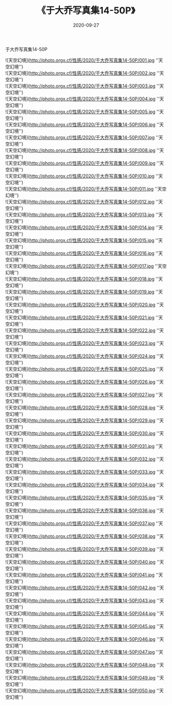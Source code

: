 ﻿---
layout: post
title:  《于大乔写真集14-50P》
date:   2020-09-27
image: http://photo.orgx.cf/性感/2020/于大乔写真集14-50P/000.jpg
categories: [美女, 性感, 泳衣]
---

于大乔写真集14-50P



![天空幻境](http://photo.orgx.cf/性感/2020/于大乔写真集14-50P/001.jpg ''天空幻境'') <br>
![天空幻境](http://photo.orgx.cf/性感/2020/于大乔写真集14-50P/002.jpg ''天空幻境'') <br>
![天空幻境](http://photo.orgx.cf/性感/2020/于大乔写真集14-50P/003.jpg ''天空幻境'') <br>
![天空幻境](http://photo.orgx.cf/性感/2020/于大乔写真集14-50P/004.jpg ''天空幻境'') <br>
![天空幻境](http://photo.orgx.cf/性感/2020/于大乔写真集14-50P/005.jpg ''天空幻境'') <br>
![天空幻境](http://photo.orgx.cf/性感/2020/于大乔写真集14-50P/006.jpg ''天空幻境'') <br>
![天空幻境](http://photo.orgx.cf/性感/2020/于大乔写真集14-50P/007.jpg ''天空幻境'') <br>
![天空幻境](http://photo.orgx.cf/性感/2020/于大乔写真集14-50P/008.jpg ''天空幻境'') <br>
![天空幻境](http://photo.orgx.cf/性感/2020/于大乔写真集14-50P/009.jpg ''天空幻境'') <br>
![天空幻境](http://photo.orgx.cf/性感/2020/于大乔写真集14-50P/010.jpg ''天空幻境'') <br>
![天空幻境](http://photo.orgx.cf/性感/2020/于大乔写真集14-50P/011.jpg ''天空幻境'') <br>
![天空幻境](http://photo.orgx.cf/性感/2020/于大乔写真集14-50P/012.jpg ''天空幻境'') <br>
![天空幻境](http://photo.orgx.cf/性感/2020/于大乔写真集14-50P/013.jpg ''天空幻境'') <br>
![天空幻境](http://photo.orgx.cf/性感/2020/于大乔写真集14-50P/014.jpg ''天空幻境'') <br>
![天空幻境](http://photo.orgx.cf/性感/2020/于大乔写真集14-50P/015.jpg ''天空幻境'') <br>
![天空幻境](http://photo.orgx.cf/性感/2020/于大乔写真集14-50P/016.jpg ''天空幻境'') <br>
![天空幻境](http://photo.orgx.cf/性感/2020/于大乔写真集14-50P/017.jpg ''天空幻境'') <br>
![天空幻境](http://photo.orgx.cf/性感/2020/于大乔写真集14-50P/018.jpg ''天空幻境'') <br>
![天空幻境](http://photo.orgx.cf/性感/2020/于大乔写真集14-50P/019.jpg ''天空幻境'') <br>
![天空幻境](http://photo.orgx.cf/性感/2020/于大乔写真集14-50P/020.jpg ''天空幻境'') <br>
![天空幻境](http://photo.orgx.cf/性感/2020/于大乔写真集14-50P/021.jpg ''天空幻境'') <br>
![天空幻境](http://photo.orgx.cf/性感/2020/于大乔写真集14-50P/022.jpg ''天空幻境'') <br>
![天空幻境](http://photo.orgx.cf/性感/2020/于大乔写真集14-50P/023.jpg ''天空幻境'') <br>
![天空幻境](http://photo.orgx.cf/性感/2020/于大乔写真集14-50P/024.jpg ''天空幻境'') <br>
![天空幻境](http://photo.orgx.cf/性感/2020/于大乔写真集14-50P/025.jpg ''天空幻境'') <br>
![天空幻境](http://photo.orgx.cf/性感/2020/于大乔写真集14-50P/026.jpg ''天空幻境'') <br>
![天空幻境](http://photo.orgx.cf/性感/2020/于大乔写真集14-50P/027.jpg ''天空幻境'') <br>
![天空幻境](http://photo.orgx.cf/性感/2020/于大乔写真集14-50P/028.jpg ''天空幻境'') <br>
![天空幻境](http://photo.orgx.cf/性感/2020/于大乔写真集14-50P/029.jpg ''天空幻境'') <br>
![天空幻境](http://photo.orgx.cf/性感/2020/于大乔写真集14-50P/030.jpg ''天空幻境'') <br>
![天空幻境](http://photo.orgx.cf/性感/2020/于大乔写真集14-50P/031.jpg ''天空幻境'') <br>
![天空幻境](http://photo.orgx.cf/性感/2020/于大乔写真集14-50P/032.jpg ''天空幻境'') <br>
![天空幻境](http://photo.orgx.cf/性感/2020/于大乔写真集14-50P/033.jpg ''天空幻境'') <br>
![天空幻境](http://photo.orgx.cf/性感/2020/于大乔写真集14-50P/034.jpg ''天空幻境'') <br>
![天空幻境](http://photo.orgx.cf/性感/2020/于大乔写真集14-50P/035.jpg ''天空幻境'') <br>
![天空幻境](http://photo.orgx.cf/性感/2020/于大乔写真集14-50P/036.jpg ''天空幻境'') <br>
![天空幻境](http://photo.orgx.cf/性感/2020/于大乔写真集14-50P/037.jpg ''天空幻境'') <br>
![天空幻境](http://photo.orgx.cf/性感/2020/于大乔写真集14-50P/038.jpg ''天空幻境'') <br>
![天空幻境](http://photo.orgx.cf/性感/2020/于大乔写真集14-50P/039.jpg ''天空幻境'') <br>
![天空幻境](http://photo.orgx.cf/性感/2020/于大乔写真集14-50P/040.jpg ''天空幻境'') <br>
![天空幻境](http://photo.orgx.cf/性感/2020/于大乔写真集14-50P/041.jpg ''天空幻境'') <br>
![天空幻境](http://photo.orgx.cf/性感/2020/于大乔写真集14-50P/042.jpg ''天空幻境'') <br>
![天空幻境](http://photo.orgx.cf/性感/2020/于大乔写真集14-50P/043.jpg ''天空幻境'') <br>
![天空幻境](http://photo.orgx.cf/性感/2020/于大乔写真集14-50P/044.jpg ''天空幻境'') <br>
![天空幻境](http://photo.orgx.cf/性感/2020/于大乔写真集14-50P/045.jpg ''天空幻境'') <br>
![天空幻境](http://photo.orgx.cf/性感/2020/于大乔写真集14-50P/046.jpg ''天空幻境'') <br>
![天空幻境](http://photo.orgx.cf/性感/2020/于大乔写真集14-50P/047.jpg ''天空幻境'') <br>
![天空幻境](http://photo.orgx.cf/性感/2020/于大乔写真集14-50P/048.jpg ''天空幻境'') <br>
![天空幻境](http://photo.orgx.cf/性感/2020/于大乔写真集14-50P/049.jpg ''天空幻境'') <br>
![天空幻境](http://photo.orgx.cf/性感/2020/于大乔写真集14-50P/050.jpg ''天空幻境'') <br>